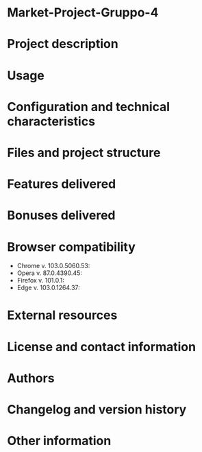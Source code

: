 # Market-Project-Gruppo-4

# Project description

# Usage

# Configuration and technical characteristics

# Files and project structure

# Features delivered

# Bonuses delivered

# Browser compatibility
- Chrome v. 103.0.5060.53:
- Opera v. 87.0.4390.45:
- Firefox v. 101.0.1:
- Edge v. 103.0.1264.37:

# External resources

# License and contact information

# Authors

# Changelog and version history

# Other information